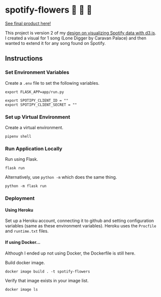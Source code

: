 # spotify-flowers 🌸 🌹 🌺

[See final product here!](https://spotify-flowers.herokuapp.com/)

This project is version 2 of my [design on visualizing Spotify data with d3.js](https://github.com/sarinac/Visual-Sandbox/tree/master/03_electroswing_on_spotify). I created a visual for 1 song (Lone Digger by Caravan Palace) and then wanted to extend it for any song found on Spotify. 

## Instructions

### Set Environment Variables

Create a `.env` file to set the following variables.

```
export FLASK_APP=app/run.py

export SPOTIPY_CLIENT_ID = ""
export SPOTIPY_CLIENT_SECRET = ""
```

### Set up Virtual Environment

Create a virtual environment.
```
pipenv shell
```

### Run Application Locally

Run using Flask.
```
flask run
```
Alternatively, use `python -m` which does the same thing.
```
python -m flask run
```

### Deployment

#### Using Heroku

Set up a Heroku account, connecting it to github and setting configuration variables (same as these environment variables). Heroku uses the `Procfile` and `runtime.txt` files.

#### If using Docker...

Although I ended up not using Docker, the Dockerfile is still here.

Build docker image.
```
docker image build . -t spotify-flowers
```
Verify that image exists in your image list.
```
docker image ls
```